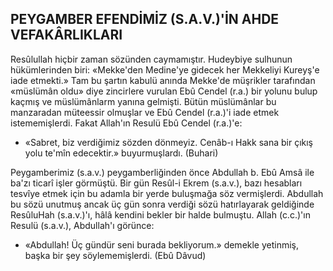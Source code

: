 ## PEYGAMBER EFENDİMİZ (S.A.V.)'İN AHDE VEFAKÂRLIKLARI

Resûlullah hiçbir zaman sözünden caymamıştır. Hudeybiye sulhunun hükümlerinden biri: «Mekke'den Medine'ye gidecek her Mekkeliyi Kureyş'e iade etmekti.» Tam bu şartın kabulü anında Mekke'de müşrikler tarafından «müslümân oldu» diye zincirlere vurulan Ebû Cendel (r.a.) bir yolunu bulup kaçmış ve müslümânlarm yanına gelmişti. Bütün müslümânlar bu manzaradan müteessir olmuşlar ve Ebû Cendel (r.a.)'i iade etmek istememişlerdi. Fa­kat Allah'ın Resulü Ebû Cendel (r.a.)'e:

- «Sabret, biz verdiğimiz sözden dönme­yiz. Cenâb-ı Hakk sana bir çıkış yolu te'mîn edecektir.» buyurmuşlardı. (Buhari)

Peygamberimiz (s.a.v.) peygamberliğinden önce Abdullah b. Ebû Amsâ ile ba'zı ticarî işler görmüştü. Bir gün Resûl-i Ekrem (s.a.v.), bazı hesabları tesvîye etmek için bu adamla bir yerde buluşmağa söz vermişlerdi. Abdul­lah bu sözü unutmuş ancak üç gün sonra verdiği sözü hatırlayarak geldiğinde ResûluHah (s.a.v.)'ı, hâlâ kendini bekler bir halde bulmuş­tu. Allah (c.c.)'ın Resulü (s.a.v.), Abdullah'ı görünce:

- «Abdullah! Üç gündür seni burada bek­liyorum.» demekle yetinmiş, başka bir şey söy­lememişlerdi. (Ebû Dâvud)
